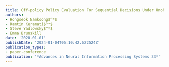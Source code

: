 ```yaml
---
title: Off-policy Policy Evaluation For Sequential Decisions Under Unobserved Confounding
authors:
- Hongseok Namkoong$^*$
- Ramtin Keramati$^*$
- Steve Yadlowsky$^*$
- Emma Brunskill
date: '2020-01-01'
publishDate: '2024-01-04T05:10:42.672524Z'
publication_types:
- paper-conference
publication: '*Advances in Neural Information Processing Systems 33*'
---
```

